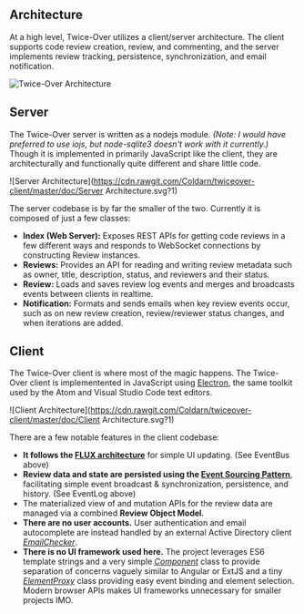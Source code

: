 ## Architecture

At a high level, Twice-Over utilizes a client/server architecture. The client supports code review creation, review, and commenting, and the server implements review tracking, persistence, synchronization, and email notification.

![Twice-Over Architecture](https://cdn.rawgit.com/Coldarn/twiceover-client/master/doc/Architecture.svg?5)

## Server

The Twice-Over server is written as a nodejs module. *(Note: I would have preferred to use iojs, but node-sqlite3 doesn't work with it currently.)* Though it is implemented in primarily JavaScript like the client, they are architecturally and functionally quite different and share little code.

![Server Architecture](https://cdn.rawgit.com/Coldarn/twiceover-client/master/doc/Server Architecture.svg?1)

The server codebase is by far the smaller of the two. Currently it is composed of just a few classes:

 - **Index (Web Server):** Exposes REST APIs for getting code reviews in a few different ways and responds to WebSocket connections by constructing Review instances.
 - **Reviews:** Provides an API for reading and writing review metadata such as owner, title, description, status, and reviewers and their status.
 - **Review:** Loads and saves review log events and merges and broadcasts events between clients in realtime.
 - **Notification:** Formats and sends emails when key review events occur, such as on new review creation, review/reviewer status changes, and when iterations are added.

## Client
 
The Twice-Over client is where most of the magic happens. The Twice-Over client is implementented in JavaScript using [Electron](http://electron.atom.io/), the same toolkit used by the Atom and Visual Studio Code text editors.

![Client Architecture](https://cdn.rawgit.com/Coldarn/twiceover-client/master/doc/Client Architecture.svg?1)

There are a few notable features in the client codebase:

 - **It follows the [FLUX architecture](https://facebook.github.io/flux/)** for simple UI updating. (See EventBus above)
 - **Review data and state are persisted using the [Event Sourcing Pattern](https://msdn.microsoft.com/en-us/library/dn589792.aspx)**, facilitating simple event broadcast & synchronization, persistence, and history. (See EventLog above)
 - The materialized view of and mutation APIs for the review data are managed via a combined **Review Object Model**.
 - **There are no user accounts.** User authentication and email autocomplete are instead handled by an external Active Directory client [*EmailChecker*](https://github.com/Coldarn/twiceover-emailchecker).
 - **There is no UI framework used here.** The project leverages ES6 template strings and a very simple [*Component*](https://github.com/Coldarn/twiceover-client/blob/master/app/ui/util/Component.js) class to provide separation of concerns vaguely similar to Angular or ExtJS and a tiny [*ElementProxy*](https://github.com/Coldarn/twiceover-client/blob/master/app/ui/util/ElementProxy.js) class providing easy event binding and element selection. Modern browser APIs makes UI frameworks unnecessary for smaller projects IMO.
